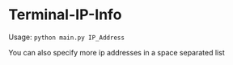# Terminal-IP-Info
Usage: ```python main.py IP_Address```

You can also specify more ip addresses in a space separated list
